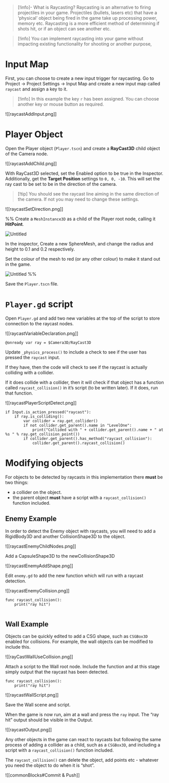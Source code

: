 > [!info]- What is Raycasting?
> Raycasting is an alternative to firing projectiles in your game. Projectiles (bullets, lasers etc) that have a ‘physical’ object being fired in the game take up processing power, memory etc. Raycasting is a more efficient method of determining if shots hit, or if an object can see another etc.

> [!info] You can implement raycasting into your game without impacting existing functionality for shooting or another purpose,

# Input Map

First, you can choose to create a new input trigger for raycasting. Go to Project → Project Settings → Input Map and create a new input map called `raycast` and assign a key to it.

> [!info] In this example the key `r` has been assigned. You can choose another key or mouse button as required.

![[raycastAddInput.png]]

# Player Object

Open the Player object (`Player.tscn`) and create a **RayCast3D** child object of the Camera node.

![[raycastAddChild.png]]

With RayCast3D selected, set the Enabled option to be true in the Inspector. Additionally, get the **Target Position** settings to  `0, 0, -10`. This will set the ray cast to be set to be in the direction of the camera.

> [!tip] You should see the raycast line aiming in the same direction of the camera. If not you may need to change these settings. 

![[raycastSetDirection.png]]



%%
Create a `MeshInstance3D` as a child of the Player root node, calling it **HitPoint**.

![Untitled](https://s3-us-west-2.amazonaws.com/secure.notion-static.com/992c647d-4209-4e14-a0fb-886959079707/Untitled.png)

In the inspector, Create a new SphereMesh, and change the radius and height to 0.1 and 0.2 respectively.

Set the colour of the mesh to red (or any other colour) to make it stand out in the game.

![Untitled](https://s3-us-west-2.amazonaws.com/secure.notion-static.com/ac54a204-fca1-484d-a9b4-daebd1778d71/Untitled.png)
%%

Save the `Player.tscn` file.

# `Player.gd` script

Open `Player.gd` and add two new variables at the top of the script to store connection to the raycast nodes.

![[raycastVariableDeclaration.png]]

```gdscript
@onready var ray = $Camera3D/RayCast3D
```

Update `_physics_process()` to include a check to see if the user has pressed the `raycast` input.

If they have, then the code will check to see if the raycast is actually colliding with a collider.

If it does collide with a collider, then it will check if that object has a function called `raycast_collision()` in it’s script (to be written later). If it does, run that function.

![[raycastPlayerScriptDetect.png]]

```gdscript
if Input.is_action_pressed("raycast"):
	if ray.is_colliding():
		var collider = ray.get_collider()
		if not collider.get_parent().name in "LevelOne":
			print("Collided with " + collider.get_parent().name + " at %s " % ray.get_collision_point())
		if collider.get_parent().has_method("raycast_collision"):
			collider.get_parent().raycast_collision()
```


# Modifying objects

For objects to be detected by raycasts in this implementation there **must** be two things:

- a collider on the object.
- the parent object **must** have a script with a `raycast_collision()` function included.

## Enemy Example

In order to detect the Enemy object with raycasts, you will need to add a RigidBody3D and another CollisionShape3D to the object.

![[raycastEnemyChildNodes.png]]

Add a CapsuleShape3D to the newCollisionShape3D

![[raycastEnemyAddShape.png]]

Edit `enemy.gd` to add the new function which will run with a raycast detection.

![[raycastEnemyCollision.png]]

```gdscript
func raycast_collision():
	print("ray hit")
	
```



## Wall Example

Objects can be quickly edited to add a CSG shape, such as `CSGBox3D` enabled for collisions. For example, the wall objects can be modified to include this.

![[rayCastWallUseCollision.png]]

Attach a script to the Wall root node. Include the function and at this stage simply output that the raycast has been detected.

```gdscript
func raycast_collision():
	print("ray hit")
```

![[raycastWallScript.png]]

Save the Wall scene and script.

When the game is now run, aim at a wall and press the `ray` input. The “ray hit” output should be visible in the Output.

![[raycastOutput.png]]

Any other objects in the game can react to raycasts but following the same process of adding a collider as a child, such as a `CSGBox3D`, and including a script with a `raycast_collision()` function included.

The `raycast_collision()` can delete the object, add points etc - whatever you need the object to do when it is “shot”.

![[commonBlocks#Commit & Push]]